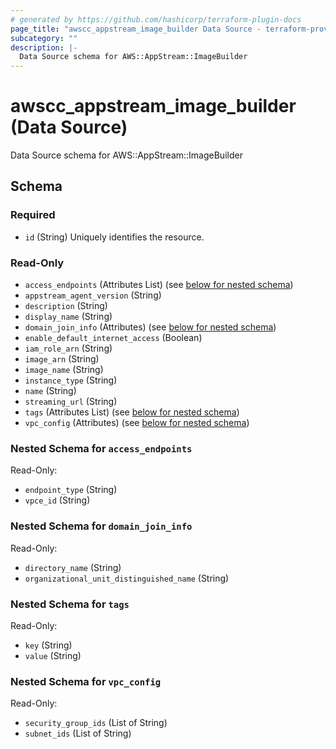 ```yaml
---
# generated by https://github.com/hashicorp/terraform-plugin-docs
page_title: "awscc_appstream_image_builder Data Source - terraform-provider-awscc"
subcategory: ""
description: |-
  Data Source schema for AWS::AppStream::ImageBuilder
---
```


# awscc_appstream_image_builder (Data Source)

Data Source schema for AWS::AppStream::ImageBuilder



<!-- schema generated by tfplugindocs -->
## Schema

### Required

- `id` (String) Uniquely identifies the resource.

### Read-Only

- `access_endpoints` (Attributes List) (see [below for nested schema](#nestedatt--access_endpoints))
- `appstream_agent_version` (String)
- `description` (String)
- `display_name` (String)
- `domain_join_info` (Attributes) (see [below for nested schema](#nestedatt--domain_join_info))
- `enable_default_internet_access` (Boolean)
- `iam_role_arn` (String)
- `image_arn` (String)
- `image_name` (String)
- `instance_type` (String)
- `name` (String)
- `streaming_url` (String)
- `tags` (Attributes List) (see [below for nested schema](#nestedatt--tags))
- `vpc_config` (Attributes) (see [below for nested schema](#nestedatt--vpc_config))

<a id="nestedatt--access_endpoints"></a>
### Nested Schema for `access_endpoints`

Read-Only:

- `endpoint_type` (String)
- `vpce_id` (String)


<a id="nestedatt--domain_join_info"></a>
### Nested Schema for `domain_join_info`

Read-Only:

- `directory_name` (String)
- `organizational_unit_distinguished_name` (String)


<a id="nestedatt--tags"></a>
### Nested Schema for `tags`

Read-Only:

- `key` (String)
- `value` (String)


<a id="nestedatt--vpc_config"></a>
### Nested Schema for `vpc_config`

Read-Only:

- `security_group_ids` (List of String)
- `subnet_ids` (List of String)


